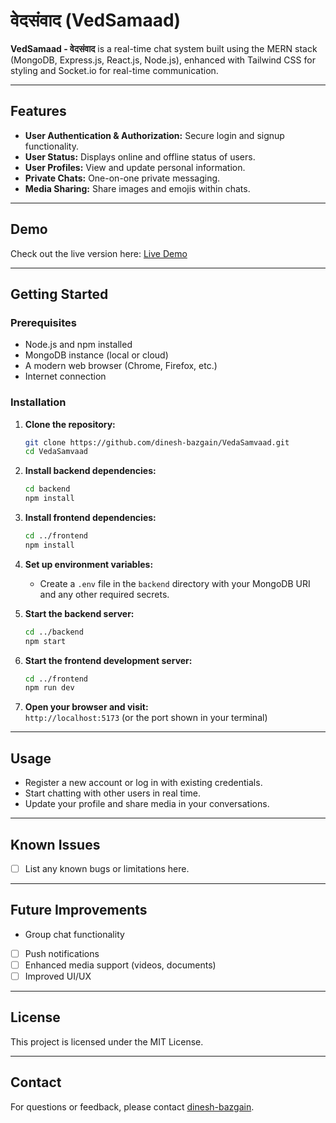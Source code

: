 # वेदसंवाद (VedSamaad)

**VedSamaad - वेदसंवाद** is a real-time chat system built using the MERN stack (MongoDB, Express.js, React.js, Node.js), enhanced with Tailwind CSS for styling and Socket.io for real-time communication.

---

## Features

- **User Authentication & Authorization:** Secure login and signup functionality.
- **User Status:** Displays online and offline status of users.
- **User Profiles:** View and update personal information.
- **Private Chats:** One-on-one private messaging.
- **Media Sharing:** Share images and emojis within chats.

---

## Demo

Check out the live version here: [Live Demo](https://vedasamvaad-frontend.onrender.com/)

---

## Getting Started

### Prerequisites

- Node.js and npm installed
- MongoDB instance (local or cloud)
- A modern web browser (Chrome, Firefox, etc.)
- Internet connection

### Installation

1. **Clone the repository:**
   ```sh
   git clone https://github.com/dinesh-bazgain/VedaSamvaad.git
   cd VedaSamvaad
   ```

2. **Install backend dependencies:**
   ```sh
   cd backend
   npm install
   ```

3. **Install frontend dependencies:**
   ```sh
   cd ../frontend
   npm install
   ```

4. **Set up environment variables:**
   - Create a `.env` file in the `backend` directory with your MongoDB URI and any other required secrets.

5. **Start the backend server:**
   ```sh
   cd ../backend
   npm start
   ```

6. **Start the frontend development server:**
   ```sh
   cd ../frontend
   npm run dev
   ```

7. **Open your browser and visit:**  
   `http://localhost:5173` (or the port shown in your terminal)

---

## Usage

- Register a new account or log in with existing credentials.
- Start chatting with other users in real time.
- Update your profile and share media in your conversations.

---

## Known Issues

- [ ] List any known bugs or limitations here.

---

## Future Improvements

- Group chat functionality
- [ ] Push notifications
- [ ] Enhanced media support (videos, documents)
- [ ] Improved UI/UX

---

## License

This project is licensed under the MIT License.

---

## Contact

For questions or feedback, please contact [dinesh-bazgain](https://github.com/dinesh-bazgain).
